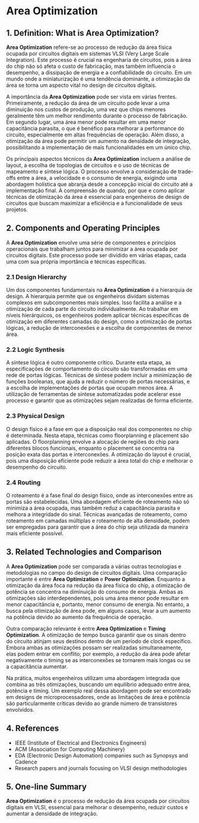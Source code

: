# Area Optimization

## 1. Definition: What is **Area Optimization**?
**Area Optimization** refere-se ao processo de redução da área física ocupada por circuitos digitais em sistemas VLSI (Very Large Scale Integration). Este processo é crucial na engenharia de circuitos, pois a área do chip não só afeta o custo de fabricação, mas também influencia o desempenho, a dissipação de energia e a confiabilidade do circuito. Em um mundo onde a miniaturização é uma tendência dominante, a otimização da área se torna um aspecto vital no design de circuitos digitais.

A importância da **Area Optimization** pode ser vista em várias frentes. Primeiramente, a redução da área de um circuito pode levar a uma diminuição nos custos de produção, uma vez que chips menores geralmente têm um melhor rendimento durante o processo de fabricação. Em segundo lugar, uma área menor pode resultar em uma menor capacitância parasita, o que é benéfico para melhorar a performance do circuito, especialmente em altas frequências de operação. Além disso, a otimização da área pode permitir um aumento na densidade de integração, possibilitando a implementação de mais funcionalidades em um único chip.

Os principais aspectos técnicos da **Area Optimization** incluem a análise de layout, a escolha de topologias de circuitos e o uso de técnicas de mapeamento e síntese lógica. O processo envolve a consideração de trade-offs entre a área, a velocidade e o consumo de energia, exigindo uma abordagem holística que abranja desde a concepção inicial do circuito até a implementação final. A compreensão de quando, por que e como aplicar técnicas de otimização da área é essencial para engenheiros de design de circuitos que buscam maximizar a eficiência e a funcionalidade de seus projetos.

## 2. Components and Operating Principles
A **Area Optimization** envolve uma série de componentes e princípios operacionais que trabalham juntos para minimizar a área ocupada por circuitos digitais. Este processo pode ser dividido em várias etapas, cada uma com sua própria importância e técnicas específicas.

### 2.1 Design Hierarchy
Um dos componentes fundamentais na **Area Optimization** é a hierarquia de design. A hierarquia permite que os engenheiros dividam sistemas complexos em subcomponentes mais simples. Isso facilita a análise e a otimização de cada parte do circuito individualmente. Ao trabalhar em níveis hierárquicos, os engenheiros podem aplicar técnicas específicas de otimização em diferentes camadas do design, como a otimização de portas lógicas, a redução de interconexões e a escolha de componentes de menor área.

### 2.2 Logic Synthesis
A síntese lógica é outro componente crítico. Durante esta etapa, as especificações de comportamento do circuito são transformadas em uma rede de portas lógicas. Técnicas de síntese podem incluir a minimização de funções booleanas, que ajuda a reduzir o número de portas necessárias, e a escolha de implementações de portas que ocupam menos área. A utilização de ferramentas de síntese automatizadas pode acelerar esse processo e garantir que as otimizações sejam realizadas de forma eficiente.

### 2.3 Physical Design
O design físico é a fase em que a disposição real dos componentes no chip é determinada. Nesta etapa, técnicas como floorplanning e placement são aplicadas. O floorplanning envolve a alocação de regiões do chip para diferentes blocos funcionais, enquanto o placement se concentra na posição exata das portas e interconexões. A otimização do layout é crucial, pois uma disposição eficiente pode reduzir a área total do chip e melhorar o desempenho do circuito.

### 2.4 Routing
O roteamento é a fase final do design físico, onde as interconexões entre as portas são estabelecidas. Uma abordagem eficiente de roteamento não só minimiza a área ocupada, mas também reduz a capacitância parasita e melhora a integridade do sinal. Técnicas avançadas de roteamento, como roteamento em camadas múltiplas e roteamento de alta densidade, podem ser empregadas para garantir que a área do chip seja utilizada da maneira mais eficiente possível.

## 3. Related Technologies and Comparison
A **Area Optimization** pode ser comparada a várias outras tecnologias e metodologias no campo do design de circuitos digitais. Uma comparação importante é entre **Area Optimization** e **Power Optimization**. Enquanto a otimização da área foca na redução da área física do chip, a otimização de potência se concentra na diminuição do consumo de energia. Ambas as otimizações são interdependentes, pois uma área menor pode resultar em menor capacitância e, portanto, menor consumo de energia. No entanto, a busca pela otimização de área pode, em alguns casos, levar a um aumento na potência devido ao aumento da frequência de operação.

Outra comparação relevante é entre **Area Optimization** e **Timing Optimization**. A otimização de tempo busca garantir que os sinais dentro do circuito atinjam seus destinos dentro de um período de clock específico. Embora ambas as otimizações possam ser realizadas simultaneamente, elas podem entrar em conflito; por exemplo, a redução da área pode afetar negativamente o timing se as interconexões se tornarem mais longas ou se a capacitância aumentar.

Na prática, muitos engenheiros utilizam uma abordagem integrada que combina as três otimizações, buscando um equilíbrio adequado entre área, potência e timing. Um exemplo real dessa abordagem pode ser encontrado em designs de microprocessadores, onde as limitações de área e potência são particularmente críticas devido ao grande número de transistores envolvidos.

## 4. References
- IEEE (Institute of Electrical and Electronics Engineers)
- ACM (Association for Computing Machinery)
- EDA (Electronic Design Automation) companies such as Synopsys and Cadence
- Research papers and journals focusing on VLSI design methodologies

## 5. One-line Summary
**Area Optimization** é o processo de redução da área ocupada por circuitos digitais em VLSI, essencial para melhorar o desempenho, reduzir custos e aumentar a densidade de integração.